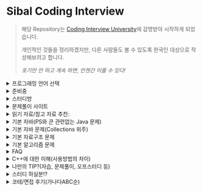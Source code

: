 # Sibal Coding Interview

> 해당 Repository는 [Coding Interview University](https://github.com/jwasham/coding-interview-university)에 감명받아 시작하게 되었습니다.
>
> 개인적인 것들을 정리하겠지만, 다른 사람들도 볼 수 있도록 한국인 대상으로 작성해보려고 합니다.
>
> *포기만 안 하고 계속 하면, 언젠간 이룰 수 있다!*

<details>
<summary>프로그래밍 언어 선택</summary>

- [Javscript](README-js.md)
- [Python](README-py.md)
- [C++](README-cpp.md)
- [C](README-c.md)

</details>

<details>
<summary>준비중</summary>
 
- [English](https://github.com/chanjungkim/coding-interview-shit/issues/1)

</details>

<details>
<summary>스터디방</summary>
 
- [알고리즘 자습방](https://open.kakao.com/o/gNPnHZq)
- [자바/코틀린 알고리즘 자습방](https://open.kakao.com/o/gK0gr6T)

</details>

<details>
<summary>문제풀이 사이트</summary>
 
- [백준(BOJ)](http://boj.kr)
> [알고리즘 자습방 그룹](https://www.acmicpc.net/group/2657)
>
> 국내 가장 인기 있는 사이트.
>
> 11월 11일 빼빼로 이벤트함.
>
> Code.plus에서 온라인 강의 들을 수 있음(3만원~10만원 꼴. 할인, 패키지도 있음. 내용 괜찮음.)
>
> 각 강의 마다 맛보기 강의 들을 수 있음.
>
> 유투브 채널있음(참고 자료 확인)
- [SW Expert Academy(SWEA, Samsung)](https://swexpertacademy.com)
> SW Test 볼 수 있음(A, B, C형. 무료.)
>
> 무료 강의 있음.
>
> 프로그래머스 - https://programmers.co.kr
>
> 카카오톡 코테는 여기서 봄.
>
> 예전 카카오톡 코테를 풀어볼 수 있음. 다른 문제도 있음.

</details>

<details>
<summary>읽기 자료/참고 자료 추천:</summary>
 
## 블로그
- [박트리님의 ‘알고리즘 공부, 어떻게 해야하나요’](http://baactree.tistory.com/52)
## 유튜브
- [엔지니어대한민국](https://www.youtube.com/c/damazzang)
- [부경대 교수님(권오흠)](https://www.youtube.com/channel/UC-cOmaeWLm7Ii7erMQNatvA)
- [스타트링크(백준)](https://www.youtube.com/channel/UCDNIW41TtRlgRtuZ4pos2IA)
## 교재
- [Do it! 자료구조와 함께 배우는 알고리즘 입문(거의 자료구조 책임)](https://www.aladin.co.kr/shop/wproduct.aspx?ItemId=143301556) 
- [알고리즘 트레이닝](https://www.aladin.co.kr/shop/wproduct.aspx?ItemId=110847940)
## 기타
- [시각화](https://www.cs.usfca.edu/~galles/visualization/Algorithms.html)

</details>

<details><summary>기본 자바(PS와 큰 관련없는 Java 문제)</summary>

###### ‘코딩 테스트’에 관련된 문제들은 다른 카테고리에 작성해주시기 바랍니다.
- 접근제어자 접근범위
- 인터페이스, 추상클래스 차이
- 예외처리
- 생성자의 종류

</details>
<details>
 <summary>기본 자바 문제(Collections 위주)</summary>
 
###### 아래의 문제는 ‘코딩 테스트’에 관련된 문제이므로 Thread나 네트워크 등의 PS(Problem Solving)와 관련 없는 내용은 배제해주시기 바랍니다.
- equals() 와 ==의 차이
- sort() 사용법
- 중복 체크?
- 순서 유무?
- imprements 와 extends의 차이
- ArrayList<Integer>처럼 <>안에 넣을 수 있는 것은? 무엇만 가능한가?
- 가변인자란?
- for문의 종류는?
- toString()은 무엇을 하는 애인가?

</details>

<details>
 <summary>기본 자료구조 문제</summary>
 
###### 아래의 문제는 ‘코딩 테스트’에 관련된 문제이므로 관련 없는 내용은 배제해주시기 바랍니다.
- ArrayList와 LinkedList 차이.
- LinkedList의 노드는 어떻게 구성되어있나? 추가, 삭제, 검색에서 어떻게 동작하게 되나?
- Hash의 시간복잡도는?
- 속도가 가장 빠른 Sorting 방법은? 그리고 그 시간 복잡도는?
- 일반적으로 for문 하나는 시간 복잡도로 어떻게 나타내는가?
- for문이 몇 번 돌아야 1초 정도일까?
- 재귀 함수의 시간 복잡도는 어떻게 구하는가?

</details>

<details>
 <summary>기본 알고리즘 문제</summary>
 
- 그리디 알고리즘(욕심쟁이 기법, Greedy Algorithm)이란?
- 분할 정복(Divide and Conquer)이란?
- 완전 탐색(Brute Force)이란?
- 백트래킹(Backtracking)이란?
- 인접 리스트와 인접 배열이란? 입력을 어떻게 받아 어떻게 저장하는가?
- BFS란?
- DFS란?
- 스택은 언제 쓰이는가? DFS? BFS?
- 큐는 언제 쓰이는가? DFS? BFS?
- 맵 안에서 넓이를 구할 때 무엇을 사용하는가?
- 맵 안에서 영역의 개수를 구할 때 무엇을 사용하는가?
- 비트마스크란?
- 전위, 중위, 후위는 어떤 그래프 탐색에서 어떤 부분을 달리하여 얻을 수 있는가?
- 조합은 무엇이고 순열은 무엇인가?
- |와 ||, &와 &&의 차이는?
- 1, 4, 16, ...처럼 4의 거듭제곱을 계산할 때 빠른 방법은?
- GCD와 LCM는 무엇이며 어떻게 구하는가?
- 등차수열과 등비수열에서 수열의 합은 어떻게 구하는가?
- 알파벳 갯수는 총 몇 개이며, ASCII코드 중 a와 z 그리고 A와 Z를 숫자로 나타내면 얼마일까? 
- String을 더할 때 빠르게 하는 방법은 무엇일까?
- 입력과 출력이 많을 경우 입출력 방법 중 무엇을 사용하면 빠를까? 
- 10진수의 숫자를 Binary인 String으로 표현하려면 어떻게 해야할까?
- String을 index에 따라 어떻게 쪼갤 수 있을까?
- String을 규칙에 따라(쉼표나 공백 등)으로 나눠 배열에 담을 수 있을까?
- DP에서 쓰이는 것은 Memoryzation OR Memoization(r없음)? 왜 그리고 어떻게 사용하는 가?
- Bottom-up은 뭐고 Top-down은 뭘까? 어느 알고리즘에서 사용되는 말인가? 어떻게 구현하는 가?
- 우선순위 큐(PQ, Priority Queue)는 어떤 애고 어떤 유형에서 유용하게 쓰이는가?
- C++의 pair는 어떻게 자바로 구현하는가?
 
</details>
 
 
<details><summary>FAQ</summary>
 
1. 
    Q: 취업할 때 자격증, 영어 중요해요?.

    A: 자격증은 정보처리기사 외엔 메리트 없고 영어성적은 있으면 좋지만 엄청 중요한 거 같진 않습니다. 중견 기업 이하에서는 자격증이 아무것도 없어도 포트폴리오가 뛰어나서 합격한다던가 삼성 같은 대기업에선 평균 3학점 이하인데도 PS가 뛰어나 입사한 케이스도 있습니다. 하지만, 자격증을 제외한 것이 동일 스펙이라면 자격증이 있는게 나을 것입니다.
 
2.
    Q: 알고리즘 어떻게 시작해요? 

    A: 참고 자료에서 [박트리님의 블로그](http://baactree.tistory.com/52)를 확인해보세요.

</details>

<details><summary>C++에 대한 이해(사용방법의 차이)</summary>
 
- using namespace std; 는 무엇?
- 입출력 방법?
- 구조체 생성 및 사용법? 
- 자바엔 없지만, 조합 문제에서 사용할 수 있는 유용한 메소드는?
- 포인터 사용 방법

</details>

<details><summary>나만의 TIP?(자습, 문제풀이, 오프스터디 등)</summary>
</details>

<details><summary>스터디 하실분!?</summary>
 
- [오픈톡링크](https://open.kakao.com/o/xxxx)

</details>

<details><summary>코테/면접 후기(가나다ABC순)</summary>

##### ㄹ
<details><summary>라인</summary>
 
- [닉네임 or 이메일 or 아무거나: 내용](career/review/line.md)

</details>

##### ㅇ
<details><summary>우아한형제</summary>
 
- [닉네임 or 이메일 or 아무거나: 내용](career/review/woowa-brothers.md)

</details>

##### ㅅ
<details><summary>삼성</summary>
 
- [닉네임 or 이메일 or 아무거나: 내용](career/review/samsung.md)

</details>

##### ㅋ
<details><summary>카카오</summary>
 
- [닉네임 or 이메일 or 아무거나: 내용](career/review/kakao.md)

</details>

##### N
<details><summary>NHN</summary>
 
- [닉네임 or 이메일 or 아무거나: 내용](career/review/nhn.md)

</details>

</details>
